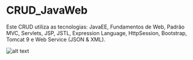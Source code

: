 # CRUD_JavaWeb
Este CRUD utiliza as tecnologias:
JavaEE, Fundamentos de Web, Padrão MVC, Servlets, JSP, JSTL, Expression Language, HttpSession, Bootstrap, Tomcat 9 e Web Service (JSON & XML).


![alt text](https://i.imgur.com/w9n5qZl.png)

